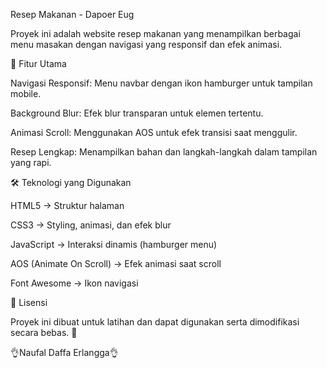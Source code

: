 Resep Makanan - Dapoer Eug

Proyek ini adalah website resep makanan yang menampilkan berbagai menu masakan dengan navigasi yang responsif dan efek animasi.

📌 Fitur Utama

Navigasi Responsif: Menu navbar dengan ikon hamburger untuk tampilan mobile.

Background Blur: Efek blur transparan untuk elemen tertentu.

Animasi Scroll: Menggunakan AOS untuk efek transisi saat menggulir.

Resep Lengkap: Menampilkan bahan dan langkah-langkah dalam tampilan yang rapi.

🛠️ Teknologi yang Digunakan

HTML5 → Struktur halaman

CSS3 → Styling, animasi, dan efek blur

JavaScript → Interaksi dinamis (hamburger menu)

AOS (Animate On Scroll) → Efek animasi saat scroll

Font Awesome → Ikon navigasi

📄 Lisensi

Proyek ini dibuat untuk latihan dan dapat digunakan serta dimodifikasi secara bebas. 🚀

👌Naufal Daffa Erlangga👌
